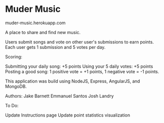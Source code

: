 # Muder Music

muder-music.herokuapp.com

A place to share and find new music.

Users submit songs and vote on other user's submissions to earn points. Each user gets 1 submission and 5 votes per day.

Scoring:

Submitting your daily song: +5 points
Using your 5 daily votes: +5 points
Posting a good song:  1 positive vote = +1 points, 1 negative vote = -1 points.

This application was build using NodeJS, Express, AngularJS, and MongoDB.

Authors:
Jake Barnett
Emmanuel Santos
Josh Landry

To Do:

Update Instructions page
Update point statistics visualization
